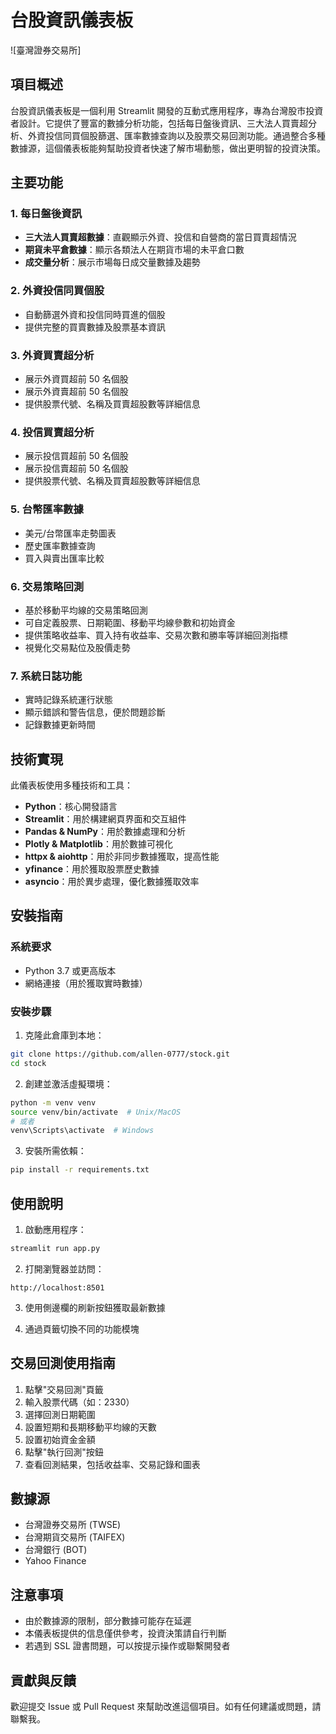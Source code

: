 # 台股資訊儀表板

![臺灣證券交易所]

## 項目概述

台股資訊儀表板是一個利用 Streamlit 開發的互動式應用程序，專為台灣股市投資者設計。它提供了豐富的數據分析功能，包括每日盤後資訊、三大法人買賣超分析、外資投信同買個股篩選、匯率數據查詢以及股票交易回測功能。通過整合多種數據源，這個儀表板能夠幫助投資者快速了解市場動態，做出更明智的投資決策。

## 主要功能

### 1. 每日盤後資訊
- **三大法人買賣超數據**：直觀顯示外資、投信和自營商的當日買賣超情況
- **期貨未平倉數據**：顯示各類法人在期貨市場的未平倉口數
- **成交量分析**：展示市場每日成交量數據及趨勢

### 2. 外資投信同買個股
- 自動篩選外資和投信同時買進的個股
- 提供完整的買賣數據及股票基本資訊

### 3. 外資買賣超分析
- 展示外資買超前 50 名個股
- 展示外資賣超前 50 名個股
- 提供股票代號、名稱及買賣超股數等詳細信息

### 4. 投信買賣超分析
- 展示投信買超前 50 名個股
- 展示投信賣超前 50 名個股
- 提供股票代號、名稱及買賣超股數等詳細信息

### 5. 台幣匯率數據
- 美元/台幣匯率走勢圖表
- 歷史匯率數據查詢
- 買入與賣出匯率比較

### 6. 交易策略回測
- 基於移動平均線的交易策略回測
- 可自定義股票、日期範圍、移動平均線參數和初始資金
- 提供策略收益率、買入持有收益率、交易次數和勝率等詳細回測指標
- 視覺化交易點位及股價走勢

### 7. 系統日誌功能
- 實時記錄系統運行狀態
- 顯示錯誤和警告信息，便於問題診斷
- 記錄數據更新時間

## 技術實現

此儀表板使用多種技術和工具：

- **Python**：核心開發語言
- **Streamlit**：用於構建網頁界面和交互組件
- **Pandas & NumPy**：用於數據處理和分析
- **Plotly & Matplotlib**：用於數據可視化
- **httpx & aiohttp**：用於非同步數據獲取，提高性能
- **yfinance**：用於獲取股票歷史數據
- **asyncio**：用於異步處理，優化數據獲取效率

## 安裝指南

### 系統要求
- Python 3.7 或更高版本
- 網絡連接（用於獲取實時數據）

### 安裝步驟

1. 克隆此倉庫到本地：
```bash
git clone https://github.com/allen-0777/stock.git
cd stock
```

2. 創建並激活虛擬環境：
```bash
python -m venv venv
source venv/bin/activate  # Unix/MacOS
# 或者
venv\Scripts\activate  # Windows
```

3. 安裝所需依賴：
```bash
pip install -r requirements.txt
```

## 使用說明

1. 啟動應用程序：
```bash
streamlit run app.py
```

2. 打開瀏覽器並訪問：
```
http://localhost:8501
```

3. 使用側邊欄的刷新按鈕獲取最新數據

4. 通過頁籤切換不同的功能模塊

## 交易回測使用指南

1. 點擊"交易回測"頁籤
2. 輸入股票代碼（如：2330）
3. 選擇回測日期範圍
4. 設置短期和長期移動平均線的天數
5. 設置初始資金金額
6. 點擊"執行回測"按鈕
7. 查看回測結果，包括收益率、交易記錄和圖表

## 數據源

- 台灣證券交易所 (TWSE)
- 台灣期貨交易所 (TAIFEX)
- 台灣銀行 (BOT)
- Yahoo Finance

## 注意事項

- 由於數據源的限制，部分數據可能存在延遲
- 本儀表板提供的信息僅供參考，投資決策請自行判斷
- 若遇到 SSL 證書問題，可以按提示操作或聯繫開發者

## 貢獻與反饋

歡迎提交 Issue 或 Pull Request 來幫助改進這個項目。如有任何建議或問題，請聯繫我。

